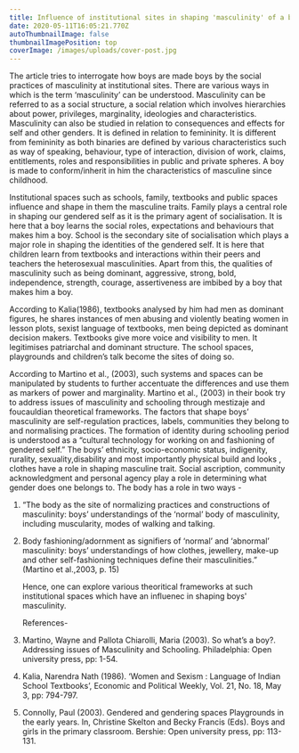 ```yaml
---
title: Influence of institutional sites in shaping 'masculinity' of a boy
date: 2020-05-11T16:05:21.770Z
autoThumbnailImage: false
thumbnailImagePosition: top
coverImage: /images/uploads/cover-post.jpg
---
```

The article tries to interrogate how boys are made boys by the social practices of masculinity at institutional sites. There are various ways in which is the term ‘masculinity’ can be understood. Masculinity can be referred to as a social structure, a social relation which involves hierarchies about power, privileges, marginality, ideologies and characteristics. Masculinity can also be studied in relation to consequences and effects for self and other genders. It is defined in relation to femininity. It is different from femininity as both binaries are defined by various characteristics such as way of speaking, behaviour, type of interaction,  division of work, claims, entitlements, roles and responsibilities in public and private spheres.  A boy is made to conform/inherit in him the characteristics of masculine since childhood. 

Institutional spaces such as schools, family, textbooks and public spaces influence and shape in them the masculine traits. Family plays a central role in shaping our gendered self as it is the primary agent of socialisation. It is here that a boy learns the social roles, expectations and behaviours that makes him a boy. School is the secondary site of socialisation which plays a major role in shaping the identities of the gendered self. It is here that children learn from textbooks and interactions within their peers and teachers the heterosexual masculinities. Apart from this, the qualities of masculinity such as being dominant, aggressive, strong, bold, independence, strength, courage, assertiveness are imbibed by a boy that makes him a boy. 

According to Kalia(1986), textbooks analysed by him had men as dominant figures, he shares instances of men abusing and violently beating women in lesson plots, sexist language of textbooks, men being depicted as dominant decision makers. Textbooks give more voice and visibility to men. It legitimises patriarchal and dominant structure. The school spaces, playgrounds and children’s talk become the sites of doing so. 

 According to Martino et al., (2003), such systems and spaces can be manipulated by students to further accentuate the differences and use them as markers of power and marginality.  Martino et al., (2003) in their book try to address issues of masculinity and schooling through mestizaje and foucauldian theoretical frameworks. The factors that shape boys’ masculinity are self-regulation practices, labels, communities they belong to and normalising practices.  The formation of identity during schooling period is understood as a “cultural technology for working on and fashioning of gendered self.” The boys’ ethnicity, socio-economic status, indigenity, rurality, sexuality,disability and most importantly physical build and looks , clothes have a role in shaping masculine trait. Social ascription, community acknowledgment and personal agency play a role in determining what gender does one belongs to. The body has a role in two ways - 

1. “The body as the site of normalizing practices and constructions of masculinity: boys’ understandings of the ‘normal’ body of masculinity, including muscularity, modes of walking and talking.
2. Body fashioning/adornment as signifiers of ‘normal’ and ‘abnormal’ masculinity: boys’ understandings of how clothes, jewellery, make-up and other self-fashioning techniques define their masculinities.” (Martino et al.,2003, p. 15) 

   Hence, one can explore various theoritical frameworks at such institutional spaces which have an influenec in shaping boys' masculinity.

   References- 

1. Martino, Wayne and Pallota Chiarolli, Maria (2003). So what’s  a boy?. Addressing issues of Masculinity and Schooling. Philadelphia: Open university press, pp: 1-54.
2. Kalia, Narendra Nath (1986). ‘Women and Sexism : Language of Indian School Textbooks’, Economic and Political Weekly, Vol. 21, No. 18, May 3, pp: 794-797.
3. Connolly, Paul (2003). Gendered and gendering spaces Playgrounds in the early years. In, Christine Skelton and Becky Francis (Eds). Boys and girls in the primary classroom. Bershie: Open university press, pp: 113-131.